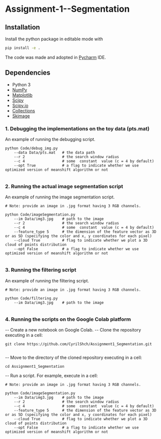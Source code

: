 # Assignment-1--Segmentation



## Installation

Install the python package in editable mode with
```bash
pip install -e .
```

The code was made and adopted in [Pycharm](https://www.jetbrains.com/pycharm/) IDE.

## Dependencies

- Python 3
- [NumPy](http://www.numpy.org/)
- [Matplotlib](https://matplotlib.org/)
- [Scipy](https://www.scipy.org/)
- [Scipy.io](https://docs.scipy.org/doc/scipy/reference/io.html)
- [Collections](https://docs.python.org/3/library/collections.html)
- [Skimage](https://scikit-image.org/)

### 1. Debugging the implementations on the toy data (pts.mat)
An example of running the debugging script. 
```
python Code/debug_img.py
    --data Data/pts.mat   # the data path
    --r 2                 # the search window radius
    --c 4                 # some  constant  value (c = 4 by default)
    --opt True            # a flag to indicate whether we use optimized version of meanshift algorithm or not
    
```
### 2. Running the actual image segmentation script
An example of running the image segmentation script. 
```
# Note: provide an image in .jpg format having 3 RGB channels.

python Code/imageSegmentation.py
    --im Data/img3.jpg    # path to the image
    --r 2                 # the search window radius
    --c 4                 # some  constant  value (c = 4 by default)
    --feature_type 5      # the dimension of the feature vector as 3D or as 5D (specifying the color and x, y coordinates for each pixel)
    --cloud True          # flag to indicate whether we plot a 3D cloud of points distribution
    --opt False           # a flag to indicate whether we use optimized version of meanshift algorithm or not
    
```

### 3. Running the filtering script
An example of running the filtering script. 
```
# Note: provide an image in .jpg format having 3 RGB channels.

python Code/filtering.py
    --im Data/img3.jpg    # path to the image
    
```

### 4. Running the scripts on the Google Colab platform
-- Create a new notebook on Google Colab. 
-- Clone the repository executing in a cell:
```
git clone https://github.com/CyrilShch/Assignment1_Segmentation.git
   
```
-- Move to the directory of the cloned repository executing in a cell:
```
cd Assignment1_Segmentation
```
-- Run a script. For example, execute in a cell:
```
# Note: provide an image in .jpg format having 3 RGB channels.

python Code/imageSegmentation.py
    --im Data/img3.jpg    # path to the image
    --r 2                 # the search window radius
    --c 4                 # some  constant  value (c = 4 by default)
    --feature_type 5      # the dimension of the feature vector as 3D or as 5D (specifying the color and x, y coordinates for each pixel)
    --cloud True          # flag to indicate whether we plot a 3D cloud of points distribution
    --opt False           # a flag to indicate whether we use optimized version of meanshift algorithm or not
    
```
